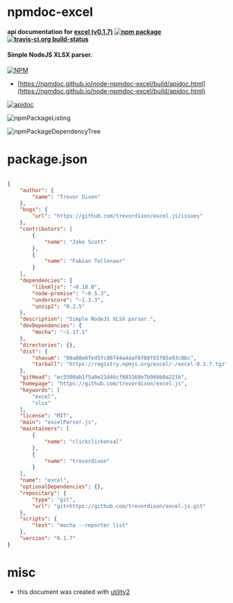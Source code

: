 # npmdoc-excel

#### api documentation for  [excel (v0.1.7)](https://github.com/trevordixon/excel.js)  [![npm package](https://img.shields.io/npm/v/npmdoc-excel.svg?style=flat-square)](https://www.npmjs.org/package/npmdoc-excel) [![travis-ci.org build-status](https://api.travis-ci.org/npmdoc/node-npmdoc-excel.svg)](https://travis-ci.org/npmdoc/node-npmdoc-excel)

#### Simple NodeJS XLSX parser.

[![NPM](https://nodei.co/npm/excel.png?downloads=true&downloadRank=true&stars=true)](https://www.npmjs.com/package/excel)

- [https://npmdoc.github.io/node-npmdoc-excel/build/apidoc.html](https://npmdoc.github.io/node-npmdoc-excel/build/apidoc.html)

[![apidoc](https://npmdoc.github.io/node-npmdoc-excel/build/screenCapture.buildCi.browser.%252Ftmp%252Fbuild%252Fapidoc.html.png)](https://npmdoc.github.io/node-npmdoc-excel/build/apidoc.html)

![npmPackageListing](https://npmdoc.github.io/node-npmdoc-excel/build/screenCapture.npmPackageListing.svg)

![npmPackageDependencyTree](https://npmdoc.github.io/node-npmdoc-excel/build/screenCapture.npmPackageDependencyTree.svg)



# package.json

```json

{
    "author": {
        "name": "Trevor Dixon"
    },
    "bugs": {
        "url": "https://github.com/trevordixon/excel.js/issues"
    },
    "contributors": [
        {
            "name": "Jake Scott"
        },
        {
            "name": "Fabian Tollenaar"
        }
    ],
    "dependencies": {
        "libxmljs": "~0.18.0",
        "node-promise": "~0.5.3",
        "underscore": "~1.3.3",
        "unzip2": "0.2.5"
    },
    "description": "Simple NodeJS XLSX parser.",
    "devDependencies": {
        "mocha": "~1.17.1"
    },
    "directories": {},
    "dist": {
        "shasum": "00a88e6fed5fc06f44a4aaf6f88f65f85a93c0bc",
        "tarball": "https://registry.npmjs.org/excel/-/excel-0.1.7.tgz"
    },
    "gitHead": "ec5500ab1f5a0e21d46cf603168e7b96bb0a221b",
    "homepage": "https://github.com/trevordixon/excel.js",
    "keywords": [
        "excel",
        "xlsx"
    ],
    "license": "MIT",
    "main": "excelParser.js",
    "maintainers": [
        {
            "name": "clickclickonsal"
        },
        {
            "name": "trevordixon"
        }
    ],
    "name": "excel",
    "optionalDependencies": {},
    "repository": {
        "type": "git",
        "url": "git+https://github.com/trevordixon/excel.js.git"
    },
    "scripts": {
        "test": "mocha --reporter list"
    },
    "version": "0.1.7"
}
```



# misc
- this document was created with [utility2](https://github.com/kaizhu256/node-utility2)
